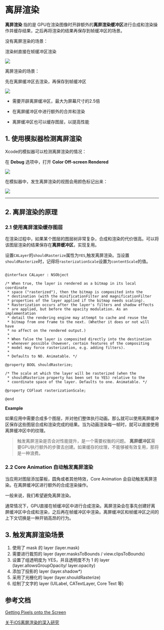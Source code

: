 # 离屏渲染

**离屏渲染** 指的是 GPU在渲染图像时开辟额外的**离屏渲染缓冲区**进行合成和渲染操作并缓存结果，之后再将渲染的结果再保存到帧缓冲区的场景。

没有离屏渲染的场景：

渲染树直接在帧缓冲区渲染

![](https://pic.existorlive.cn/%E6%88%AA%E5%B1%8F2020-12-19%20%E4%B8%8A%E5%8D%881.26.59.png)

离屏渲染的场景：

先在离屏缓冲区去渲染，再保存到帧缓冲区

![](https://pic.existorlive.cn/%E6%88%AA%E5%B1%8F2020-12-19%20%E4%B8%8A%E5%8D%881.29.19.png)


- 需要开辟离屏缓冲区，最大为屏幕尺寸的2.5倍

- 在离屏缓冲区中进行额外的合并和渲染

- 离屏缓冲区也可以缓存图层，以提高性能


## 1. 使用模拟器检测离屏渲染

Xcode的模拟器可以检测离屏渲染的情况：

在 **Debug** 选项中，打开 **Color Off-screen Rendered** 

![](https://pic.existorlive.cn/%E6%88%AA%E5%B1%8F2020-12-19%20%E4%B8%8A%E5%8D%881.36.44.png)

在模拟器中，发生离屏渲染的视图会用颜色标记出来：

![](https://pic.existorlive.cn/%E6%88%AA%E5%B1%8F2020-12-19%20%E4%B8%8A%E5%8D%881.41.29.png)

----

## 2. 离屏渲染的原理

### 2.1 使用离屏渲染缓存图层

在渲染过程中，如果某个图层的图层树非常复杂，合成和渲染的代价很高。可以将该图层渲染的结果保存在**离屏缓冲区**，实现复用。

设置`CALayer`的`shouldRasterize`属性为`YES`,触发离屏渲染。当设置`shouldRasterize`时，记得将`rasterizationScale`设置为`contentScale`的值。

```objc

@interface CALayer : NSObject

/* When true, the layer is rendered as a bitmap in its local coordinate
 * space ("rasterized"), then the bitmap is composited into the
 * destination (with the minificationFilter and magnificationFilter
 * properties of the layer applied if the bitmap needs scaling).
 * Rasterization occurs after the layer's filters and shadow effects
 * are applied, but before the opacity modulation. As an implementation
 * detail the rendering engine may attempt to cache and reuse the
 * bitmap from one frame to the next. (Whether it does or not will have
 * no affect on the rendered output.)
 *
 * When false the layer is composited directly into the destination
 * whenever possible (however, certain features of the compositing
 * model may force rasterization, e.g. adding filters).
 *
 * Defaults to NO. Animatable. */

@property BOOL shouldRasterize;

/* The scale at which the layer will be rasterized (when the
 * shouldRasterize property has been set to YES) relative to the
 * coordinate space of the layer. Defaults to one. Animatable. */

@property CGFloat rasterizationScale;

@end
```

**Example**

如果应用中需要合成多个图层，并对他们整体执行动画。那么就可以使用离屏缓冲区保存这些图层合成和渲染完成的结果。当为动画渲染每一帧时，就可以直接使用离屏缓冲区中的纹理。

> 触发离屏渲染是否会对性能提升，是一个需要权衡的问题。 **离屏缓冲区**需要GPU执行额外的步骤去创建。如果缓存的纹理，不能够被有效复用，那将是一种浪费。


### 2.2 Core Animation 自动触发离屏渲染

当应用对图层添加蒙板，圆角或者其他特效，Core Animation 会自动触发离屏渲染。在离屏缓冲区进行额外的合成渲染操作。

一般来说，我们希望避免离屏渲染。

通常情况下，GPU直接在帧缓冲区中进行合成渲染。离屏渲染会在事先创建好离屏缓冲区中合成和渲染，之后再在帧缓冲区中渲染。离屏缓冲区和帧缓冲区之间的上下文切换是一种开销高昂的行为。


## 3. 触发离屏渲染场景

1. 使⽤了 mask 的 layer (layer.mask)
2. 需要进⾏裁剪的 layer (layer.masksToBounds / view.clipsToBounds)
3. 设置了组透明度为 YES，并且透明度不为 1 的 layer (layer.allowsGroupOpacity/
layer.opacity)
4. 添加了投影的 layer (layer.shadow*)
5. 采⽤了光栅化的 layer (layer.shouldRasterize)
6. 绘制了⽂字的 layer (UILabel, CATextLayer, Core Text 等)











##  参考文档

[Getting Pixels onto the Screen](https://www.objc.io/issues/3-views/moving-pixels-onto-the-screen/#offscreen-rendering)

[关于iOS离屏渲染的深入研究](https://zhuanlan.zhihu.com/p/72653360)